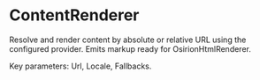 # ContentRenderer

Resolve and render content by absolute or relative URL using the configured provider. Emits markup ready for OsirionHtmlRenderer.

Key parameters: Url, Locale, Fallbacks.

